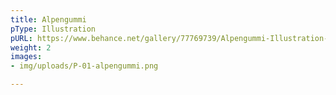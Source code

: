 ```yaml
---
title: Alpengummi
pType: Illustration
pURL: https://www.behance.net/gallery/77769739/Alpengummi-Illustration-for-packaging
weight: 2
images:
- img/uploads/P-01-alpengummi.png

---
```

